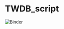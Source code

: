 # TWDB_script

[![Binder](https://mybinder.org/badge.svg)](https://mybinder.org/v2/gh/WSWCWaterDataExchange/TWDB_TO_WaDE_script)

